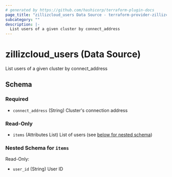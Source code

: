 ```yaml
---
# generated by https://github.com/hashicorp/terraform-plugin-docs
page_title: "zillizcloud_users Data Source - terraform-provider-zillizcloud"
subcategory: ""
description: |-
  List users of a given cluster by connect_address
---
```


# zillizcloud_users (Data Source)

List users of a given cluster by connect_address



<!-- schema generated by tfplugindocs -->
## Schema

### Required

- `connect_address` (String) Cluster's connection address

### Read-Only

- `items` (Attributes List) List of users (see [below for nested schema](#nestedatt--items))

<a id="nestedatt--items"></a>
### Nested Schema for `items`

Read-Only:

- `user_id` (String) User ID
